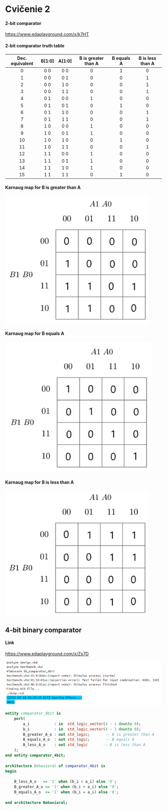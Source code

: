 
# Cvičenie 2

#### 2-bit comparator
https://www.edaplayground.com/x/k7HT

#### 2-bit comparator truth table

| **Dec. equivalent** | **B[1:0]** | **A[1:0]** | **B is greater than A** | **B equals A** | **B is less than A** |
| :-: | :-: | :-: | :-: | :-: | :-: |
| 0 | 0 0 | 0 0 | 0 | 1 | 0 |
| 1 | 0 0 | 0 1 | 0 | 0 | 1 |
| 2 | 0 0 | 1 0 | 0 | 0 | 1 |
| 3 | 0 0 | 1 1 | 0 | 0 | 1 |
| 4 | 0 1 | 0 0 | 1 | 0 | 0 |
| 5 | 0 1 | 0 1 | 0 | 1 | 0 |
| 6 | 0 1 | 1 0 | 0 | 0 | 1 |
| 7 | 0 1 | 1 1 | 0 | 0 | 1 |
| 8 | 1 0 | 0 0 | 1 | 0 | 0 |
| 9 | 1 0 | 0 1 | 1 | 0 | 0 |
| 10 | 1 0 | 1 0 | 0 | 1 | 0 |
| 11 | 1 0 | 1 1 | 0 | 0 | 1 |
| 12 | 1 1 | 0 0 | 1 | 0 | 0 |
| 13 | 1 1 | 0 1 | 1 | 0 | 0 |
| 14 | 1 1 | 1 0 | 1 | 0 | 0 |
| 15 | 1 1 | 1 1 | 0 | 1 | 0 |

#### Karnaug map for B is greater than A

![B is greater than A](/Images/greater.PNG)

#### Karnaug map for B equals A

![B equals A](/Images/equals.PNG)

#### Karnaug map for B is less than A

![B is less than A](/Images/less.PNG)

## 4-bit binary comparator

#### Link
https://www.edaplayground.com/x/Zs7D

![Simulator console output](/Images/4-bit.PNG)

````vhdl
entity comparator_4bit is
    port(
      	a_i           : in  std_logic_vector(4 - 1 downto 0);
      	b_i           : in  std_logic_vector(4 - 1 downto 0);
		B_greater_A_o : out std_logic;       -- B is greater than A
        B_equals_A_o  : out std_logic;       -- B equals A
        B_less_A_o    : out std_logic       -- B is less than A
    );
end entity comparator_4bit;

architecture Behavioral of comparator_4bit is
begin

    B_less_A_o   <= '1' when (b_i < a_i) else '0';
    B_greater_A_o <= '1' when (b_i > a_i) else '0';
    B_equals_A_o  <= '1' when (b_i = a_i) else '0';

end architecture Behavioral;
````
